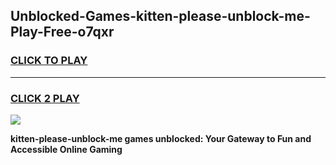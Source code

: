 
## Unblocked-Games-kitten-please-unblock-me-Play-Free-o7qxr
<h3>
<a href="https://premium76.site?title=kitten-please-unblock-me&ref=23A">CLICK TO PLAY</a></h3>
<hr>

<h3>
<a href="https://premium76.site?title=kitten-please-unblock-me&ref=23A">CLICK 2 PLAY</a>
  
</h3>

<a href="https://premium76.site?title=kitten-please-unblock-me&ref=23A"><img src="https://clearcache.store/games.png"></a>


**kitten-please-unblock-me games unblocked: Your Gateway to Fun and Accessible Online Gaming**
